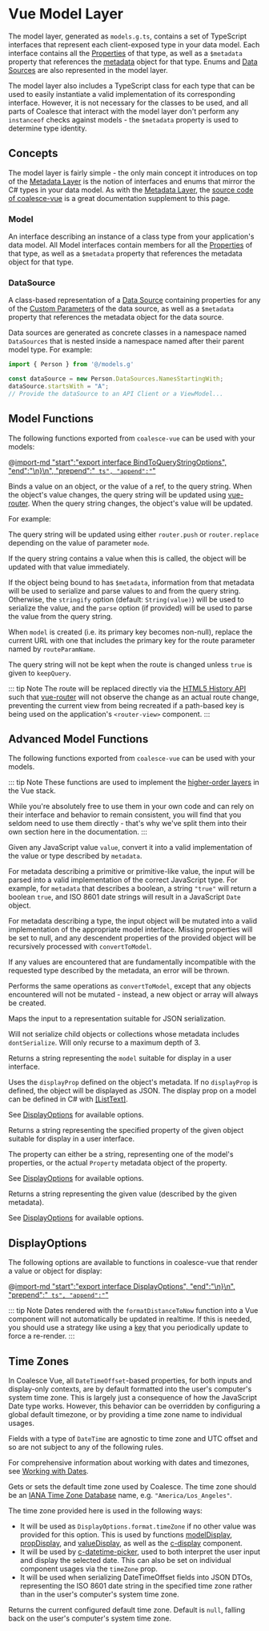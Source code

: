 # Vue Model Layer

<!-- MARKER:summary -->

The model layer, generated as `models.g.ts`, contains a set of TypeScript interfaces that represent each client-exposed type in your data model. Each interface contains all the [Properties](/modeling/model-components/properties.md) of that type, as well as a `$metadata` property that references the [metadata](/stacks/vue/layers/metadata.md) object for that type. Enums and [Data Sources](/modeling/model-components/data-sources.md) are also represented in the model layer.

<!-- MARKER:summary-end -->

The model layer also includes a TypeScript class for each type that can be used to easily instantiate a valid implementation of its corresponding interface. However, it is not necessary for the classes to be used, and all parts of Coalesce that interact with the model layer don't perform any `instanceof` checks against models - the `$metadata` property is used to determine type identity.


## Concepts 

The model layer is fairly simple - the only main concept it introduces on top of the [Metadata Layer](/stacks/vue/layers/metadata.md) is the notion of interfaces and enums that mirror the C# types in your data model. As with the [Metadata Layer](/stacks/vue/layers/metadata.md), the [source code of coalesce-vue](https://github.com/IntelliTect/Coalesce/blob/dev/src/coalesce-vue/src/model.ts) is a great documentation supplement to this page.

### Model

An interface describing an instance of a class type from your application's data model. All Model interfaces contain members for all the [Properties](/modeling/model-components/properties.md) of that type, as well as a `$metadata` property that references the metadata object for that type.



### DataSource

A class-based representation of a [Data Source](/modeling/model-components/data-sources.md) containing properties for any of the [Custom Parameters](/modeling/model-components/data-sources.md#custom-parameters) of the data source, as well as a `$metadata` property that references the metadata object for the data source.

Data sources are generated as concrete classes in a namespace named `DataSources` that is nested inside a namespace named after their parent model type. For example:

``` ts
import { Person } from '@/models.g'

const dataSource = new Person.DataSources.NamesStartingWith;
dataSource.startsWith = "A";
// Provide the dataSource to an API Client or a ViewModel...
```

## Model Functions

The following functions exported from ``coalesce-vue`` can be used with your models:


<Prop def="// Vue Options API
bindToQueryString: {
  (vue: Vue, obj: {}, key: string, options?: BindToQueryStringOptions);
  (vue: Vue, ref: Ref<any>, queryKey: string);
  (vue: Vue, ref: Ref<any>, options: BindToQueryStringOptions);
}
&nbsp;
// Vue Composition API
useBindToQueryString: {
  (obj: {}, key: string, options?: BindToQueryStringOptions);
  (ref: Ref<any>, queryKey: string);
  (ref: Ref<any>, options: BindToQueryStringOptions);
}" lang="ts" idPrefix="member-bindToQuery" />

@[import-md "start":"export interface BindToQueryStringOptions", "end":"\n}\n", "prepend":"``` ts", "append":"```"](../../../../src/coalesce-vue/src/model.ts)

Binds a value on an object, or the value of a ref, to the query string. When the object's value changes, the query string will be updated using [vue-router](https://router.vuejs.org/). When the query string changes, the object's value will be updated.

For example:


<CodeTabs name="vue">
<template #options>

``` ts
import { bindToQueryString } from 'coalesce-vue';

// In the 'created' Vue lifecycle hook on a component:
created() {
  // Bind pagination information to the query string:
  bindToQueryString(this, this.listViewModel.$params, 'pageSize', { parse: parseInt });

  // Assuming the component has an 'activeTab' data member:
  bindToQueryString(this, this, 'activeTab');
}
```

</template>
<template #setup>

``` ts
import { useBindToQueryString } from 'coalesce-vue';

// Bind pagination information to the query string:
const list = new PersonListViewModel();
useBindToQueryString(list.$params, 'pageSize', { parse: parseInt });

const activeTab = ref("1")
useBindToQueryString(activeTab, 'activeTab');
  
```

</template>
</CodeTabs>

<div>

The query string will be updated using either `router.push` or `router.replace` depending on the value of parameter `mode`.

If the query string contains a value when this is called, the object will be updated with that value immediately. 

If the object being bound to has `$metadata`, information from that metadata will be used to serialize and parse values to and from the query string. Otherwise, the `stringify` option (default: `String(value)`) will be used to serialize the value, and the `parse` option (if provided) will be used to parse the value from the query string.

</div>


<Prop def="
bindKeyToRouteOnCreate(vue: Vue, model: Model<ModelType>, routeParamName: string = 'id', keepQuery: boolean = false)
&nbsp;
useBindKeyToRouteOnCreate(model: Model<ModelType>, routeParamName: string = 'id', keepQuery: boolean = false)" lang="ts" idPrefix="member-bindKey" />

When `model` is created (i.e. its primary key becomes non-null), replace the current URL with one that includes the primary key for the route parameter named by `routeParamName`.

The query string will not be kept when the route is changed unless `true` is given to `keepQuery`.


<CodeTabs name="vue">
<template #options>

``` ts
import { bindKeyToRouteOnCreate } from 'coalesce-vue';

// In the 'created' Vue lifecycle hook on a component:
created() {
  if (this.id) {
    this.viewModel.$load(this.id);
  } else {
    bindKeyToRouteOnCreate(this, this.viewModel);
  }
}
```

</template>
<template #setup>

``` ts
import { useBindKeyToRouteOnCreate } from 'coalesce-vue';

const props = defineProps<{id: number}>();
const viewModel = new PersonViewModel();
if (props.id) {
  viewModel.$load(props.id);
} else {
  useBindToQueryString(viewModel);
}
  
```

</template>
</CodeTabs>


::: tip Note
The route will be replaced directly via the [HTML5 History API](https://developer.mozilla.org/en-US/docs/Web/API/History_API) such that [vue-router](https://router.vuejs.org/) will not observe the change as an actual route change, preventing the current view from being recreated if a path-based key is being used on the application's `<router-view>` component.
:::


## Advanced Model Functions

The following functions exported from ``coalesce-vue`` can be used with your models. 

::: tip Note
These functions are used to implement the [higher-order layers](/stacks/vue/overview.md) in the Vue stack. 

While you're absolutely free to use them in your own code and can rely on their interface and behavior to remain consistent, you will find that you seldom need to use them directly - that's why we've split them into their own section here in the documentation.
:::


<Prop def="convertToModel(value: any, metadata: Value | ClassType): any" lang="ts" />

Given any JavaScript value `value`, convert it into a valid implementation of the value or type described by `metadata`.

For metadata describing a primitive or primitive-like value, the input will be parsed into a valid implementation of the correct JavaScript type. For example, for `metadata` that describes a boolean, a string `"true"` will return a boolean `true`, and ISO 8601 date strings will result in a JavaScript `Date` object. 

For metadata describing a type, the input object will be mutated into a valid implementation of the appropriate model interface. Missing properties will be set to null, and any descendent properties of the provided object will be recursively processed with `convertToModel`.

If any values are encountered that are fundamentally incompatible with the requested type described by the metadata, an error will be thrown.


<Prop def="mapToModel(value: any, metadata: Value | ClassType): any" lang="ts" />

Performs the same operations as `convertToModel`, except that any objects encountered will not be mutated - instead, a new object or array will always be created.


<Prop def="mapToDto(value: any, metadata: Value | ClassType): any" lang="ts" />

Maps the input to a representation suitable for JSON serialization.

Will not serialize child objects or collections whose metadata includes `dontSerialize`. Will only recurse to a maximum depth of 3.

<a id="vuemodeldisplayfunctions"></a>


<Prop def="modelDisplay(model: Model, options?: DisplayOptions): string" lang="ts" />

Returns a string representing the `model` suitable for display in a user interface.

Uses the `displayProp` defined on the object's metadata. If no `displayProp` is defined, the object will be displayed as JSON. The display prop on a model can be defined in C# with [[ListText]](/modeling/model-components/attributes/list-text.md).

See [DisplayOptions](#displayoptions) for available options.


<Prop def="propDisplay(model: Model, prop: Property | string, options?: DisplayOptions): string" lang="ts" />

Returns a string representing the specified property of the given object suitable for display in a user interface.

The property can either be a string, representing one of the model's properties, or the actual `Property` metadata object of the property.

See [DisplayOptions](#displayoptions) for available options.
    

<Prop def="valueDisplay(value: any, metadata: Value, options?: DisplayOptions): string" lang="ts" />

Returns a string representing the given value (described by the given metadata).

See [DisplayOptions](#displayoptions) for available options.


## DisplayOptions

The following options are available to functions in coalesce-vue that render a value or object for display:


@[import-md "start":"export interface DisplayOptions", "end":"\n}\n", "prepend":"``` ts", "append":"```"](../../../../src/coalesce-vue/src/model.ts)

::: tip Note
Dates rendered with the `formatDistanceToNow` function into a Vue component will not automatically be updated in realtime. If this is needed, you should use a strategy like using a [key](https://vuejs.org/api/built-in-special-attributes.html#key) that you periodically update to force a re-render.
:::


## Time Zones

In Coalesce Vue, all `DateTimeOffset`-based properties, for both inputs and display-only contexts, are by default formatted into the user's computer's system time zone. This is largely just a consequence of how the JavaScript Date type works. However, this behavior can be overridden by configuring a global default timezone, or by providing a time zone name to individual usages.

Fields with a type of `DateTime` are agnostic to time zone and UTC offset and so are not subject to any of the following rules.

For comprehensive information about working with dates and timezones, see [Working with Dates](/topics/working-with-dates.md).

<Prop def="setDefaultTimeZone(timeZoneName: string | null): void" lang="ts" />

Gets or sets the default time zone used by Coalesce. The time zone should be an [IANA Time Zone Database](https://en.wikipedia.org/wiki/List_of_tz_database_time_zones) name, e.g. `"America/Los_Angeles"`.

The time zone provided here is used in the following ways:
- It will be used as `DisplayOptions.format.timeZone` if no other value was provided for this option. This is used by functions [modelDisplay](#member-modeldisplay), [propDisplay](#member-propdisplay), and [valueDisplay](#member-valuedisplay), as well as the [c-display](/stacks/vue/coalesce-vue-vuetify/components/c-display.md) component.
- It will be used by [c-datetime-picker](/stacks/vue/coalesce-vue-vuetify/components/c-datetime-picker.md), used to both interpret the user input and display the selected date. This can also be set on individual component usages via the `timeZone` prop.
- It will be used when serializing DateTimeOffset fields into JSON DTOs, representing the ISO 8601 date string in the specified time zone rather than in the user's computer's system time zone.

<Prop def="getDefaultTimeZone(): string | null" lang="ts" />

Returns the current configured default time zone. Default is `null`, falling back on the user's computer's system time zone.